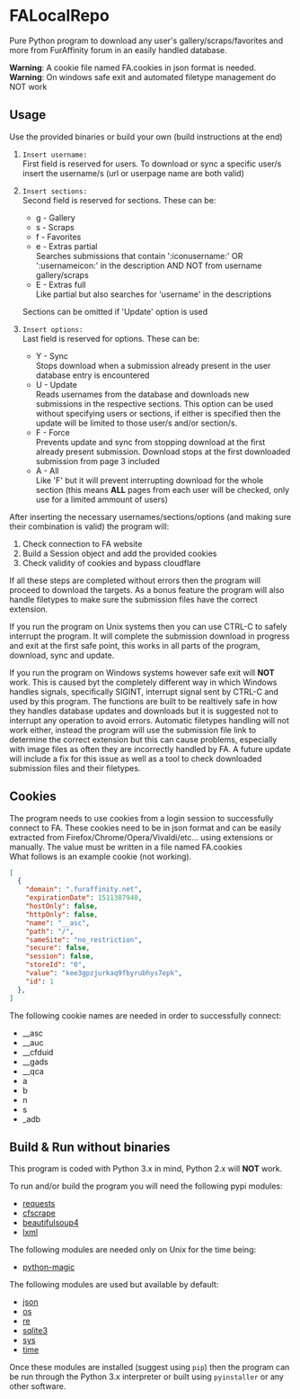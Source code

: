# FALocalRepo
Pure Python program to download any user's gallery/scraps/favorites and more from FurAffinity forum in an easily handled database.

**Warning**: A cookie file named FA.cookies in json format is needed.<br>
**Warning**: On windows safe exit and automated filetype management do NOT work

## Usage
Use the provided binaries or build your own (build instructions at the end)

1. `Insert username: `<br>
First field is reserved for users. To download or sync a specific user/s insert the username/s (url or userpage name are both valid)

2. `Insert sections: `<br>
Second field is reserved for sections. These can be:
    * g - Gallery
    * s - Scraps
    * f - Favorites
    * e - Extras partial<br>
    Searches submissions that contain ':iconusername:' OR ':usernameicon:' in the description AND NOT from username gallery/scraps
    * E - Extras full<br>
    Like partial but also searches for 'username' in the descriptions

    Sections can be omitted if 'Update' option is used

3. `Insert options: `<br>
Last field is reserved for options. These can be:
    * Y - Sync<br>
    Stops download when a submission already present in the user database entry is encountered
    * U - Update<br>
    Reads usernames from the database and downloads new submissions in the respective sections. This option can be used without specifying users or sections, if either is specified then the update will be limited to those user/s and/or section/s.
    * F - Force<br>
    Prevents update and sync from stopping download at the first already present submission. Download stops at the first downloaded submission from page 3 included
    * A - All<br>
    Like 'F' but it will prevent interrupting download for the whole section (this means **ALL** pages from each user will be checked, only use for a limited ammount of users)

After inserting the necessary usernames/sections/options (and making sure their combination is valid) the program will:
1. Check connection to FA website
2. Build a Session object and add the provided cookies
3. Check validity of cookies and bypass cloudflare

If all these steps are completed without errors then the program will proceed to download the targets. As a bonus feature the program will also handle filetypes to make sure the submission files have the correct extension.

If you run the program on Unix systems then you can use CTRL-C to safely interrupt the program. It will complete the submission download in progress and exit at the first safe point, this works in all parts of the program, download, sync and update.

If you run the program on Windows systems however safe exit will **NOT** work. This is caused byt the completely different way in which Windows handles signals, specifically SIGINT, interrupt signal sent by CTRL-C and used by this program. The functions are built to be realtively safe in how they handles database updates and downloads but it is suggested not to interrupt any operation to avoid errors. Automatic filetypes handling will not work either, instead the program will use the submission file link to determine the correct extension but this can cause problems, especially with image files as often they are incorrectly handled by FA. A future update will include a fix for this issue as well as a tool to check downloaded submission files and their filetypes.

## Cookies
The program needs to use cookies from a login session to successfully connect to FA. These cookies need to be in json format and can be easily extracted from Firefox/Chrome/Opera/Vivaldi/etc... using extensions or  manually. The value must be written in a file named FA.cookies<br>
What follows is an example cookie (not working).
```json
[
  {
    "domain": ".furaffinity.net",
    "expirationDate": 1511387940,
    "hostOnly": false,
    "httpOnly": false,
    "name": "__asc",
    "path": "/",
    "sameSite": "no_restriction",
    "secure": false,
    "session": false,
    "storeId": "0",
    "value": "kee3gpzjurkaq9fbyrubhys7epk",
    "id": 1
  },
]
```
The following cookie names are needed in order to successfully connect:
* \_\_asc
* \_\_auc
* \_\_cfduid
* \_\_gads
* \_\_qca
* a
* b
* n
* s
* \_adb

## Build & Run without binaries
This program is coded with Python 3.x in mind, Python 2.x will **NOT** work.

To run and/or build the program you will need the following pypi modules:
* [requests](https://github.com/requests/requests)
* [cfscrape](https://github.com/Anorov/cloudflare-scrape)
* [beautifulsoup4](https://www.crummy.com/software/BeautifulSoup/)
* [lxml](https://github.com/lxml/lxml/)

The following modules are needed only on Unix for the time being:
* [python-magic](http://github.com/ahupp/python-magic)

The following modules are used but available by default:
* [json](https://docs.python.org/3/library/json.html)
* [os](https://docs.python.org/3.1/library/os.html)
* [re](https://docs.python.org/3.1/library/re.html)
* [sqlite3](https://docs.python.org/3.1/library/sqlite3.html)
* [sys](https://docs.python.org/3.1/library/sys.html)
* [time](https://docs.python.org/3.1/library/time.html)

Once these modules are installed (suggest using `pip`) then the program can be run through the Python 3.x interpreter or built using `pyinstaller` or any other software.
